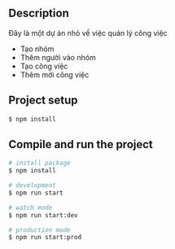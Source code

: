 
  <!--[![Backers on Open Collective](https://opencollective.com/nest/backers/badge.svg)](https://opencollective.com/nest#backer)
  [![Sponsors on Open Collective](https://opencollective.com/nest/sponsors/badge.svg)](https://opencollective.com/nest#sponsor)-->

## Description

Đây là một dự án nhỏ về việc quản lý công việc
+ Tạo nhóm
+ Thêm người vào nhóm
+ Tạo công việc
+ Thêm mới công việc

## Project setup

```bash
$ npm install
```

## Compile and run the project

```bash
# install package
$ npm install

# development
$ npm run start

# watch mode
$ npm run start:dev

# production mode
$ npm run start:prod
```


